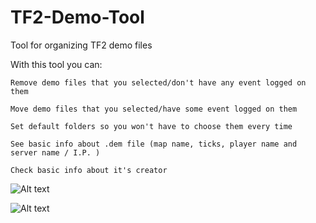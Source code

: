 # TF2-Demo-Tool
Tool for organizing TF2 demo files

With this tool you can:

    Remove demo files that you selected/don't have any event logged on them
    
    Move demo files that you selected/have some event logged on them
    
    Set default folders so you won't have to choose them every time
    
    See basic info about .dem file (map name, ticks, player name and server name / I.P. )
    
    Check basic info about it's creator

![Alt text](http://i.imgur.com/X9Q0uHw.png "")

![Alt text](http://i.imgur.com/VRviZZl.png "")
